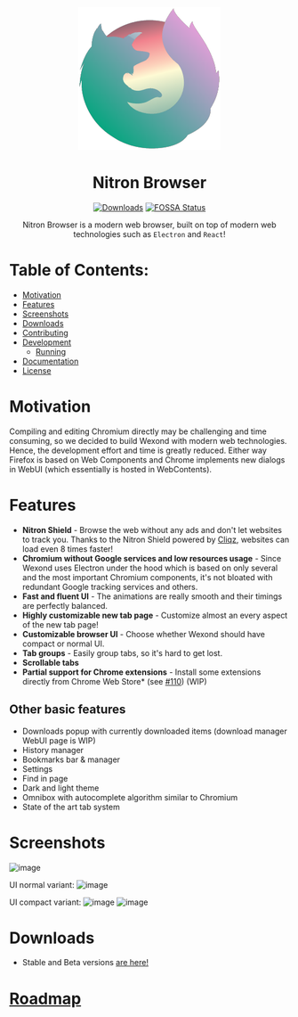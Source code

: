 <p align="center">
  <a href="https://nitron.itsquentin.ml"><img src="static/icons/icon.png" width="256"></a>
</p>

<div align="center">
  <h1>Nitron Browser</h1>

[![Downloads](https://img.shields.io/github/downloads/ItsQuentin-Inc/Nitron/total.svg?style=flat-square)](https://nitron.itsquentin.ml)
[![FOSSA Status](https://app.fossa.com/api/projects/git%2Bgithub.com%2FItsQuentin-Inc%2FNitron.svg?type=shield)](https://app.fossa.com/projects/git%2Bgithub.com%2FItsQuentin-Inc%2FNitron?ref=badge_shield)
  
  
Nitron Browser is a modern web browser, built on top of modern web technologies such as `Electron` and `React`!

</div>

# Table of Contents:
- [Motivation](#motivation)
- [Features](#features)
- [Screenshots](#screenshots)
- [Downloads](#downloads)
- [Contributing](#contributing)
- [Development](#development)
  - [Running](#running)
- [Documentation](#documentation)
- [License](#license)

# Motivation

Compiling and editing Chromium directly may be challenging and time consuming, so we decided to build Wexond with modern web technologies. Hence, the development effort and time is greatly reduced. Either way Firefox is based on Web Components and Chrome implements new dialogs in WebUI (which essentially is hosted in WebContents).

# Features

- **Nitron Shield** - Browse the web without any ads and don't let websites to track you. Thanks to the Nitron Shield powered by [Cliqz](https://github.com/cliqz-oss/adblocker), websites can load even 8 times faster!
- **Chromium without Google services and low resources usage** - Since Wexond uses Electron under the hood which is based on only several and the most important Chromium components, it's not bloated with redundant Google tracking services and others.
- **Fast and fluent UI** - The animations are really smooth and their timings are perfectly balanced.
- **Highly customizable new tab page** - Customize almost an every aspect of the new tab page!
- **Customizable browser UI** - Choose whether Wexond should have compact or normal UI.
- **Tab groups** - Easily group tabs, so it's hard to get lost.
- **Scrollable tabs**
- **Partial support for Chrome extensions** - Install some extensions directly from Chrome Web Store\* (see [#110](https://github.com/wexond/wexond/issues/110)) (WIP)

## Other basic features

- Downloads popup with currently downloaded items (download manager WebUI page is WIP)
- History manager
- Bookmarks bar & manager
- Settings
- Find in page
- Dark and light theme
- Omnibox with autocomplete algorithm similar to Chromium
- State of the art tab system

# Screenshots

![image](https://user-images.githubusercontent.com/11065386/81024159-d9388f80-8e72-11ea-85e7-6c30e3b66554.png)

UI normal variant:
![image](https://user-images.githubusercontent.com/11065386/81024186-f40b0400-8e72-11ea-976e-cd1ca1b43ad8.png)

UI compact variant:
![image](https://user-images.githubusercontent.com/11065386/81024222-13099600-8e73-11ea-9fc9-3c63a034403d.png)
![image](https://user-images.githubusercontent.com/11065386/81024252-2ddc0a80-8e73-11ea-9f2f-6c9a4a175c60.png)

# Downloads
- Stable and Beta versions [are here!](https://github.com/ItsQuentin-Inc/Nitron/releases)


# [Roadmap](https://trello.com/b/WFoZDL6Q/nitron)


